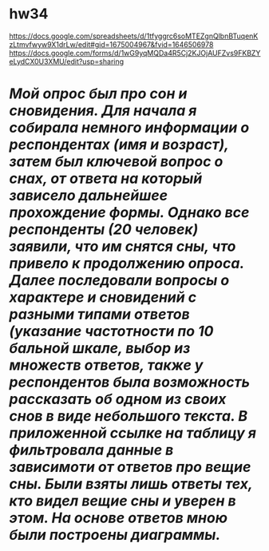 # hw34
https://docs.google.com/spreadsheets/d/1tfyggrc6soMTEZgnQlbnBTuqenKzLtmvfwyw9X1drLw/edit#gid=1675004967&fvid=1646506978
https://docs.google.com/forms/d/1wG9yqMQDa4R5Cj2KJOjAUFZvs9FKBZYeLydCX0U3XMU/edit?usp=sharing
# *Мой опрос был про сон и сновидения. Для начала я собирала немного информации о респондентах (имя и возраст), затем был ключевой вопрос о снах, от ответа на который зависело дальнейшее прохождение формы. Однако все респонденты (20 человек) заявили, что им снятся сны, что привело к продолжению опроса. Далее последовали вопросы о характере и сновидений с разными типами ответов (указание частотности по 10 бальной шкале, выбор из множеств ответов, также у респондентов была возможность рассказать об одном из своих снов в виде небольшого текста. В приложенной ссылке на таблицу я фильтровала данные в зависимоти от ответов про вещие сны. Были взяты лишь ответы тех, кто видел вещие сны и уверен в этом. На основе ответов мною были построены диаграммы.*
